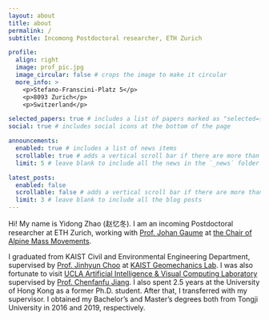 ```yaml
---
layout: about
title: about
permalink: /
subtitle: Incomong Postdoctoral researcher, ETH Zurich

profile:
  align: right
  image: prof_pic.jpg
  image_circular: false # crops the image to make it circular
  more_info: >
    <p>Stefano-​Franscini-Platz 5</p>
    <p>8093 Zurich</p>
    <p>Switzerland</p>

selected_papers: true # includes a list of papers marked as "selected={true}"
social: true # includes social icons at the bottom of the page

announcements:
  enabled: true # includes a list of news items
  scrollable: true # adds a vertical scroll bar if there are more than 3 news items
  limit: 5 # leave blank to include all the news in the `_news` folder

latest_posts:
  enabled: false
  scrollable: false # adds a vertical scroll bar if there are more than 3 new posts items
  limit: 3 # leave blank to include all the blog posts
---
```


<!-- Write your biography here. Tell the world about yourself. Link to your favorite [subreddit](http://reddit.com). You can put a picture in, too. The code is already in, just name your picture `prof_pic.jpg` and put it in the `img/` folder.

Put your address / P.O. box / other info right below your picture. You can also disable any of these elements by editing `profile` property of the YAML header of your `_pages/about.md`. Edit `_bibliography/papers.bib` and Jekyll will render your [publications page](/al-folio/publications/) automatically.

Link to your social media connections, too. This theme is set up to use [Font Awesome icons](https://fontawesome.com/) and [Academicons](https://jpswalsh.github.io/academicons/), like the ones below. Add your Facebook, Twitter, LinkedIn, Google Scholar, or just disable all of them. -->

Hi! My name is Yidong Zhao (赵忆冬). I am an incoming Postdoctoral researcher at ETH Zurich, working with [Prof. Johan Gaume](https://alpinemassmovements.ethz.ch/people/professor-johan-gaume.html) at [the Chair of Alpine Mass Movements](https://alpinemassmovements.ethz.ch/).

I graduated from KAIST Civil and Environmental Engineering Department, supervised by [Prof. Jinhyun Choo](https://www.choogroup.org/jinhyun-choo) at [KAIST Geomechanics Lab](https://www.choogroup.org/). I was also fortunate to visit [UCLA Artificial Intelligence & Visual Computing Laboratory](https://www.math.ucla.edu/aivc/) supervised by [Prof. Chenfanfu Jiang](https://www.math.ucla.edu/~cffjiang/index.html). I also spent 2.5 years at the University of Hong Kong as a former Ph.D. student. After that, I transferred with my supervisor. I obtained my Bachelor’s and Master’s degrees both from Tongji University in 2016 and 2019, respectively.

<!-- My research interests include large deformation simulation, contact mechanics, and data-driven modeling. -->


